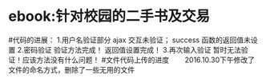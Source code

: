 # ebook:针对校园的二手书及交易

#代码的进展：
        1.用户名验证部分
            ajax 交互未验证；
            success 函数的返回值未设置
        2.密码验证
            验证方法完成！
            返回值设置完成！
        3.再次输入验证
            暂时无法验证！应该方法没有什么问题！
#文件代码上传的进度
        2016.10.30下午修改了文件的命名方式，删除了一些无用的文件
